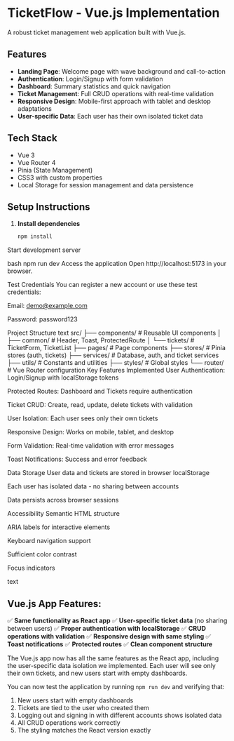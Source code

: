 # TicketFlow - Vue.js Implementation

A robust ticket management web application built with Vue.js.

## Features

- **Landing Page**: Welcome page with wave background and call-to-action
- **Authentication**: Login/Signup with form validation
- **Dashboard**: Summary statistics and quick navigation
- **Ticket Management**: Full CRUD operations with real-time validation
- **Responsive Design**: Mobile-first approach with tablet and desktop adaptations
- **User-specific Data**: Each user has their own isolated ticket data

## Tech Stack

- Vue 3
- Vue Router 4
- Pinia (State Management)
- CSS3 with custom properties
- Local Storage for session management and data persistence

## Setup Instructions

1. **Install dependencies**
   ```bash
   npm install
Start development server

bash
npm run dev
Access the application
Open http://localhost:5173 in your browser.

Test Credentials
You can register a new account or use these test credentials:

Email: demo@example.com

Password: password123

Project Structure
text
src/
├── components/     # Reusable UI components
│   ├── common/    # Header, Toast, ProtectedRoute
│   └── tickets/   # TicketForm, TicketList
├── pages/         # Page components
├── stores/        # Pinia stores (auth, tickets)
├── services/      # Database, auth, and ticket services
├── utils/         # Constants and utilities
├── styles/        # Global styles
└── router/        # Vue Router configuration
Key Features Implemented
User Authentication: Login/Signup with localStorage tokens

Protected Routes: Dashboard and Tickets require authentication

Ticket CRUD: Create, read, update, delete tickets with validation

User Isolation: Each user sees only their own tickets

Responsive Design: Works on mobile, tablet, and desktop

Form Validation: Real-time validation with error messages

Toast Notifications: Success and error feedback

Data Storage
User data and tickets are stored in browser localStorage

Each user has isolated data - no sharing between accounts

Data persists across browser sessions

Accessibility
Semantic HTML structure

ARIA labels for interactive elements

Keyboard navigation support

Sufficient color contrast

Focus indicators

text

## Vue.js App Features:

✅ **Same functionality as React app**
✅ **User-specific ticket data** (no sharing between users)
✅ **Proper authentication with localStorage**
✅ **CRUD operations with validation**
✅ **Responsive design with same styling**
✅ **Toast notifications**
✅ **Protected routes**
✅ **Clean component structure**

The Vue.js app now has all the same features as the React app, including the user-specific data isolation we implemented. Each user will see only their own tickets, and new users start with empty dashboards.

You can now test the application by running `npm run dev` and verifying that:
1. New users start with empty dashboards
2. Tickets are tied to the user who created them
3. Logging out and signing in with different accounts shows isolated data
4. All CRUD operations work correctly
5. The styling matches the React version exactly